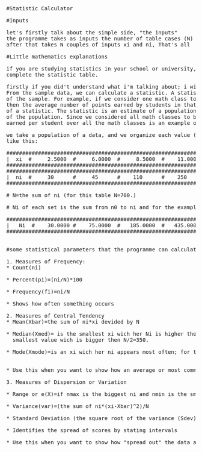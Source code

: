 <pre>

#Statistic Calculator

#Inputs

let's firstly talk about the simple side, "the inputs"
the programme takes as inputs the number of table cases (N)
after that takes N couples of inputs xi and ni, That's all

#Little mathematics explanations

if you are studying statistics in your school or university, so this little programme will help you to calculate and
complete the statistic table.

firstly if you did't understand what i'm talking about; i will explain:
From the sample data, we can calculate a statistic. A statistic is a number that represents a property
of the sample. For example, if we consider one math class to be a sample of the population of all math classes
then the average number of points earned by students in that one math class at the end of the term is an example
of a statistic. The statistic is an estimate of a population parameter. A parameter is a number that is a property
of the population. Since we considered all math classes to be the population, then the average number of points
earned per student over all the math classes is an example of a parameter.

we take a population of a data, and we organize each value (xi) and the number of her occurrence (ni) and organize them In ascending order in a table 
like this:

########################################################################################################################
|  xi  #     2.5000  #     6.0000  #     8.5000  #    11.0000  #    13.5000  #    16.0000  #    18.5000  #    22.5000  |
########################################################################################################################
########################################################################################################################
|  ni  #     30      #     45      #    110      #    250      #    150      #     60      #     35      #     20      |
########################################################################################################################

# N=the sum of ni (for this table N=700.)
   
# Ni of each set is the sum from n0 to ni and for the example above we have:

########################################################################################################################
|   Ni  #    30.0000 #    75.0000  #   185.0000  #   435.0000  #   585.0000  #   645.0000  #   680.0000  #   700.0000  |
########################################################################################################################


#some statistical parameters that the programme can calculate

1. Measures of Frequency:
* Count(ni) 

* Percent(pi)=(ni/N)*100 
 
* Frequency(fi)=ni/N 

* Shows how often something occurs

2. Measures of Central Tendency
* Mean(Xbar)=the sum of ni*xi devided by N 

* Median(Xmed)= is the smallest xi wich her Ni is higher then N/2 ; for the example above Xmed=x4=11 because N4=435 is the
  smallest value wich is bigger then N/2=350. 

* Mode(Xmode)=is an xi wich her ni appears most often; for the example above Xmod=x4=11 because n4 is biggest value. 


* Use this when you want to show how an average or most commonly indicated response

3. Measures of Dispersion or Variation

* Range or e(X)=if nmax is the biggest ni and nmin is the smallest one so; e(X)=nmax-nmin 

* Variance(var)=(the sum of ni*(xi-Xbar)^2)/N 

* Standard Deviation (the square root of the variance (Sdev)) Sdev=sqrt(var) 

* Identifies the spread of scores by stating intervals

* Use this when you want to show how "spread out" the data are. It is helpful to know when your data are so spread out that it affects the mean


</pre>
